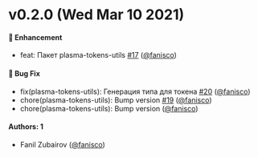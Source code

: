 # v0.2.0 (Wed Mar 10 2021)

#### 🚀 Enhancement

-   feat: Пакет plasma-tokens-utils [#17](https://github.com/salute-developers/pashka/pull/17) ([@fanisco](https://github.com/fanisco))

#### 🐛 Bug Fix

-   fix(plasma-tokens-utils): Генерация типа для токена [#20](https://github.com/salute-developers/pashka/pull/20) ([@fanisco](https://github.com/fanisco))
-   chore(plasma-tokens-utils): Bump version [#19](https://github.com/salute-developers/pashka/pull/19) ([@fanisco](https://github.com/fanisco))
-   chore(plasma-tokens-utils): Bump version ([@fanisco](https://github.com/fanisco))

#### Authors: 1

-   Fanil Zubairov ([@fanisco](https://github.com/fanisco))
